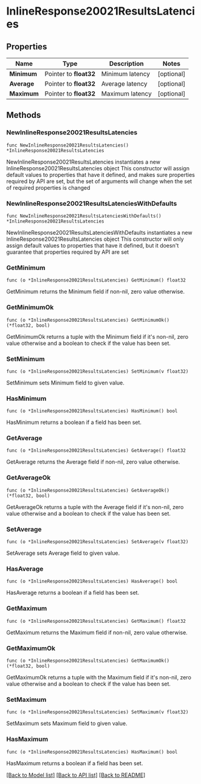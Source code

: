 # InlineResponse20021ResultsLatencies

## Properties

Name | Type | Description | Notes
------------ | ------------- | ------------- | -------------
**Minimum** | Pointer to **float32** | Minimum latency | [optional] 
**Average** | Pointer to **float32** | Average latency | [optional] 
**Maximum** | Pointer to **float32** | Maximum latency | [optional] 

## Methods

### NewInlineResponse20021ResultsLatencies

`func NewInlineResponse20021ResultsLatencies() *InlineResponse20021ResultsLatencies`

NewInlineResponse20021ResultsLatencies instantiates a new InlineResponse20021ResultsLatencies object
This constructor will assign default values to properties that have it defined,
and makes sure properties required by API are set, but the set of arguments
will change when the set of required properties is changed

### NewInlineResponse20021ResultsLatenciesWithDefaults

`func NewInlineResponse20021ResultsLatenciesWithDefaults() *InlineResponse20021ResultsLatencies`

NewInlineResponse20021ResultsLatenciesWithDefaults instantiates a new InlineResponse20021ResultsLatencies object
This constructor will only assign default values to properties that have it defined,
but it doesn't guarantee that properties required by API are set

### GetMinimum

`func (o *InlineResponse20021ResultsLatencies) GetMinimum() float32`

GetMinimum returns the Minimum field if non-nil, zero value otherwise.

### GetMinimumOk

`func (o *InlineResponse20021ResultsLatencies) GetMinimumOk() (*float32, bool)`

GetMinimumOk returns a tuple with the Minimum field if it's non-nil, zero value otherwise
and a boolean to check if the value has been set.

### SetMinimum

`func (o *InlineResponse20021ResultsLatencies) SetMinimum(v float32)`

SetMinimum sets Minimum field to given value.

### HasMinimum

`func (o *InlineResponse20021ResultsLatencies) HasMinimum() bool`

HasMinimum returns a boolean if a field has been set.

### GetAverage

`func (o *InlineResponse20021ResultsLatencies) GetAverage() float32`

GetAverage returns the Average field if non-nil, zero value otherwise.

### GetAverageOk

`func (o *InlineResponse20021ResultsLatencies) GetAverageOk() (*float32, bool)`

GetAverageOk returns a tuple with the Average field if it's non-nil, zero value otherwise
and a boolean to check if the value has been set.

### SetAverage

`func (o *InlineResponse20021ResultsLatencies) SetAverage(v float32)`

SetAverage sets Average field to given value.

### HasAverage

`func (o *InlineResponse20021ResultsLatencies) HasAverage() bool`

HasAverage returns a boolean if a field has been set.

### GetMaximum

`func (o *InlineResponse20021ResultsLatencies) GetMaximum() float32`

GetMaximum returns the Maximum field if non-nil, zero value otherwise.

### GetMaximumOk

`func (o *InlineResponse20021ResultsLatencies) GetMaximumOk() (*float32, bool)`

GetMaximumOk returns a tuple with the Maximum field if it's non-nil, zero value otherwise
and a boolean to check if the value has been set.

### SetMaximum

`func (o *InlineResponse20021ResultsLatencies) SetMaximum(v float32)`

SetMaximum sets Maximum field to given value.

### HasMaximum

`func (o *InlineResponse20021ResultsLatencies) HasMaximum() bool`

HasMaximum returns a boolean if a field has been set.


[[Back to Model list]](../README.md#documentation-for-models) [[Back to API list]](../README.md#documentation-for-api-endpoints) [[Back to README]](../README.md)


